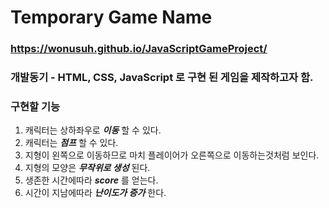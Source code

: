 # Temporary Game Name

### https://wonusuh.github.io/JavaScriptGameProject/

### 개발동기 - HTML, CSS, JavaScript 로 구현 된 게임을 제작하고자 함.

### 구현할 기능
1. 캐릭터는 상하좌우로 ***이동*** 할 수 있다.
2. 캐릭터는 ***점프*** 할 수 있다.
3. 지형이 왼쪽으로 이동하므로 마치 플레이어가 오른쪽으로 이동하는것처럼 보인다.
4. 지형의 모양은 ***무작위로 생성*** 된다.
5. 생존한 시간에따라 ***score*** 를 얻는다.
6. 시간이 지남에따라 ***난이도가 증가*** 한다.
